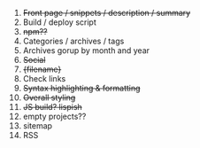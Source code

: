 

1. ~~Front page / snippets / description / summary~~
1. Build / deploy script
1. ~~npm??~~
1. Categories / archives / tags
1. Archives gorup by month and year
1. ~~Social~~
1. ~~{filename}~~
1. Check links
1. ~~Syntax highlighting & formatting~~
1. ~~Overall styling~~
1. ~~JS build? lispish~~
1. empty projects??
1. sitemap
1. RSS
